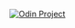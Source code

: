 <p align="center">
  <a href="https://www.theodinproject.com/">
    <img src="https://www.theodinproject.com/assets/home-isometric-68a769acd8c1f2c43991e3d6b24c658bf5e78b59fbca20aba5c7a97850948269.svg" alt="Odin Project">
  </a>
</p>


